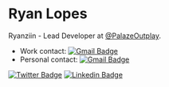 # Ryan Lopes 

Ryanziin - Lead Developer at [@PalazeOutplay](https://github.com/PalazeOutplay).
* Work contact: [![Gmail Badge](https://img.shields.io/badge/-ryanziin@palaze.gg-6633cc?style=flat-square&logo=Gmail&logoColor=white&link=mailto:ryanziin@palaze.gg)](mailto:ryanziin@palaze.gg)
* Personal contact: [![Gmail Badge](https://img.shields.io/badge/-contact@ryanziin.com-6633cc?style=flat-square&logo=Gmail&logoColor=white&link=mailto:contact@ryanziin.com)](mailto:contact@ryanziin.com)

[![Twitter Badge](https://img.shields.io/badge/-@RwithL-6633cc?style=flat-square&labelColor=6633cc&logo=twitter&logoColor=white&link=https://twitter.com/RwithL)](https://twitter.com/RwithL) 
[![Linkedin Badge](https://img.shields.io/badge/-Ryan%20Lopes-6633cc?style=flat-square&logo=Linkedin&logoColor=white&link=https://www.linkedin.com/in/ryan-lopes-ab8625179/)](https://www.linkedin.com/in/ryan-lopes-ab8625179/) 
